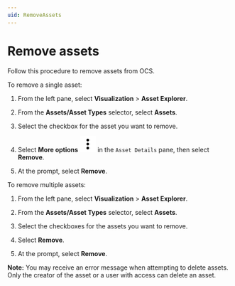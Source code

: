 ```yaml
---
uid: RemoveAssets
---
```


# Remove assets

Follow this procedure to remove assets from OCS. 

To remove a single asset:

1. From the left pane, select **Visualization** > **Asset Explorer**.

1. From the **Assets/Asset Types** selector, select **Assets**.

1. Select the checkbox for the asset you want to remove.

1. Select **More options** ![More options icon](../../../_icons/default/dots-vertical.svg) in the `Asset Details` pane, then select **Remove**.

1. At the prompt, select **Remove**. 

To remove multiple assets:

1. From the left pane, select **Visualization** > **Asset Explorer**.

1. From the **Assets/Asset Types** selector, select **Assets**.

1. Select the checkboxes for the assets you want to remove.

1. Select **Remove**.

1. At the prompt, select **Remove**.

**Note:** You may receive an error message when attempting to delete assets. Only the creator of the asset or a user with access can delete an asset.